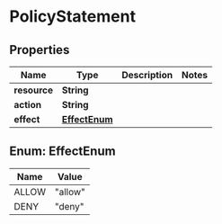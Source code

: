 

# PolicyStatement


## Properties

Name | Type | Description | Notes
------------ | ------------- | ------------- | -------------
**resource** | **String** |  | 
**action** | **String** |  | 
**effect** | [**EffectEnum**](#EffectEnum) |  | 



## Enum: EffectEnum

Name | Value
---- | -----
ALLOW | &quot;allow&quot;
DENY | &quot;deny&quot;



